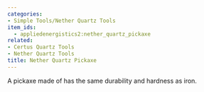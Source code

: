 ```yaml
---
categories:
- Simple Tools/Nether Quartz Tools
item_ids:
  - appliedenergistics2:nether_quartz_pickaxe
related:
- Certus Quartz Tools
- Nether Quartz Tools
title: Nether Quartz Pickaxe
---
```


A pickaxe made of <ItemLink id="minecraft:quartz"/> has the
same durability and hardness as iron.

<RecipeFor id="appliedenergistics2:nether_quartz_pickaxe"/>
